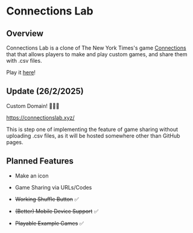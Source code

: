 # Connections Lab

## Overview

Connections Lab is a clone of The New York Times's game [Connections](https://www.nytimes.com/games/connections) that that allows players to make and play custom games, and share them with .csv files.

Play it [here](https://connectionslab.xyz/)!

## Update (26/2/2025)

Custom Domain! 🎉🎉🎉

https://connectionslab.xyz/

This is step one of implementing the feature of game sharing without uploading .csv files, as it will be hosted somewhere other than GitHub pages.

## Planned Features

- Make an icon

- Game Sharing via URLs/Codes
  
- ~~Working Shuffle Button~~ ✅

- ~~(Better) Mobile Device Support~~ ✅

- ~~Playable Example Games~~ ✅

